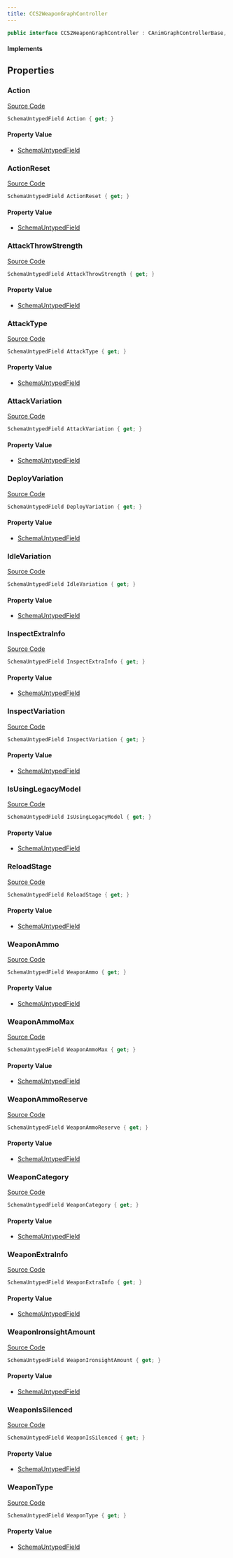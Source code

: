 ```yaml
---
title: CCS2WeaponGraphController
---
```


```csharp
public interface CCS2WeaponGraphController : CAnimGraphControllerBase, ISchemaClass<CAnimGraphControllerBase>, ISchemaClass<CCS2WeaponGraphController>, ISchemaField, ISchemaClass, INativeHandle
```

#### Implements

## Properties

### Action

[Source Code](https://github.com/swiftly-solution/swiftlys2/blob/beta/managed/src/SwiftlyS2.Generated/Schemas/Interfaces/CCS2WeaponGraphController.cs#L17)

```csharp
SchemaUntypedField Action { get; }
```

#### Property Value

- [SchemaUntypedField](/docs/api/shared/schemas/schemauntypedfield)

### ActionReset

[Source Code](https://github.com/swiftly-solution/swiftlys2/blob/beta/managed/src/SwiftlyS2.Generated/Schemas/Interfaces/CCS2WeaponGraphController.cs#L20)

```csharp
SchemaUntypedField ActionReset { get; }
```

#### Property Value

- [SchemaUntypedField](/docs/api/shared/schemas/schemauntypedfield)

### AttackThrowStrength

[Source Code](https://github.com/swiftly-solution/swiftlys2/blob/beta/managed/src/SwiftlyS2.Generated/Schemas/Interfaces/CCS2WeaponGraphController.cs#L59)

```csharp
SchemaUntypedField AttackThrowStrength { get; }
```

#### Property Value

- [SchemaUntypedField](/docs/api/shared/schemas/schemauntypedfield)

### AttackType

[Source Code](https://github.com/swiftly-solution/swiftlys2/blob/beta/managed/src/SwiftlyS2.Generated/Schemas/Interfaces/CCS2WeaponGraphController.cs#L56)

```csharp
SchemaUntypedField AttackType { get; }
```

#### Property Value

- [SchemaUntypedField](/docs/api/shared/schemas/schemauntypedfield)

### AttackVariation

[Source Code](https://github.com/swiftly-solution/swiftlys2/blob/beta/managed/src/SwiftlyS2.Generated/Schemas/Interfaces/CCS2WeaponGraphController.cs#L62)

```csharp
SchemaUntypedField AttackVariation { get; }
```

#### Property Value

- [SchemaUntypedField](/docs/api/shared/schemas/schemauntypedfield)

### DeployVariation

[Source Code](https://github.com/swiftly-solution/swiftlys2/blob/beta/managed/src/SwiftlyS2.Generated/Schemas/Interfaces/CCS2WeaponGraphController.cs#L53)

```csharp
SchemaUntypedField DeployVariation { get; }
```

#### Property Value

- [SchemaUntypedField](/docs/api/shared/schemas/schemauntypedfield)

### IdleVariation

[Source Code](https://github.com/swiftly-solution/swiftlys2/blob/beta/managed/src/SwiftlyS2.Generated/Schemas/Interfaces/CCS2WeaponGraphController.cs#L50)

```csharp
SchemaUntypedField IdleVariation { get; }
```

#### Property Value

- [SchemaUntypedField](/docs/api/shared/schemas/schemauntypedfield)

### InspectExtraInfo

[Source Code](https://github.com/swiftly-solution/swiftlys2/blob/beta/managed/src/SwiftlyS2.Generated/Schemas/Interfaces/CCS2WeaponGraphController.cs#L68)

```csharp
SchemaUntypedField InspectExtraInfo { get; }
```

#### Property Value

- [SchemaUntypedField](/docs/api/shared/schemas/schemauntypedfield)

### InspectVariation

[Source Code](https://github.com/swiftly-solution/swiftlys2/blob/beta/managed/src/SwiftlyS2.Generated/Schemas/Interfaces/CCS2WeaponGraphController.cs#L65)

```csharp
SchemaUntypedField InspectVariation { get; }
```

#### Property Value

- [SchemaUntypedField](/docs/api/shared/schemas/schemauntypedfield)

### IsUsingLegacyModel

[Source Code](https://github.com/swiftly-solution/swiftlys2/blob/beta/managed/src/SwiftlyS2.Generated/Schemas/Interfaces/CCS2WeaponGraphController.cs#L47)

```csharp
SchemaUntypedField IsUsingLegacyModel { get; }
```

#### Property Value

- [SchemaUntypedField](/docs/api/shared/schemas/schemauntypedfield)

### ReloadStage

[Source Code](https://github.com/swiftly-solution/swiftlys2/blob/beta/managed/src/SwiftlyS2.Generated/Schemas/Interfaces/CCS2WeaponGraphController.cs#L71)

```csharp
SchemaUntypedField ReloadStage { get; }
```

#### Property Value

- [SchemaUntypedField](/docs/api/shared/schemas/schemauntypedfield)

### WeaponAmmo

[Source Code](https://github.com/swiftly-solution/swiftlys2/blob/beta/managed/src/SwiftlyS2.Generated/Schemas/Interfaces/CCS2WeaponGraphController.cs#L32)

```csharp
SchemaUntypedField WeaponAmmo { get; }
```

#### Property Value

- [SchemaUntypedField](/docs/api/shared/schemas/schemauntypedfield)

### WeaponAmmoMax

[Source Code](https://github.com/swiftly-solution/swiftlys2/blob/beta/managed/src/SwiftlyS2.Generated/Schemas/Interfaces/CCS2WeaponGraphController.cs#L35)

```csharp
SchemaUntypedField WeaponAmmoMax { get; }
```

#### Property Value

- [SchemaUntypedField](/docs/api/shared/schemas/schemauntypedfield)

### WeaponAmmoReserve

[Source Code](https://github.com/swiftly-solution/swiftlys2/blob/beta/managed/src/SwiftlyS2.Generated/Schemas/Interfaces/CCS2WeaponGraphController.cs#L38)

```csharp
SchemaUntypedField WeaponAmmoReserve { get; }
```

#### Property Value

- [SchemaUntypedField](/docs/api/shared/schemas/schemauntypedfield)

### WeaponCategory

[Source Code](https://github.com/swiftly-solution/swiftlys2/blob/beta/managed/src/SwiftlyS2.Generated/Schemas/Interfaces/CCS2WeaponGraphController.cs#L23)

```csharp
SchemaUntypedField WeaponCategory { get; }
```

#### Property Value

- [SchemaUntypedField](/docs/api/shared/schemas/schemauntypedfield)

### WeaponExtraInfo

[Source Code](https://github.com/swiftly-solution/swiftlys2/blob/beta/managed/src/SwiftlyS2.Generated/Schemas/Interfaces/CCS2WeaponGraphController.cs#L29)

```csharp
SchemaUntypedField WeaponExtraInfo { get; }
```

#### Property Value

- [SchemaUntypedField](/docs/api/shared/schemas/schemauntypedfield)

### WeaponIronsightAmount

[Source Code](https://github.com/swiftly-solution/swiftlys2/blob/beta/managed/src/SwiftlyS2.Generated/Schemas/Interfaces/CCS2WeaponGraphController.cs#L44)

```csharp
SchemaUntypedField WeaponIronsightAmount { get; }
```

#### Property Value

- [SchemaUntypedField](/docs/api/shared/schemas/schemauntypedfield)

### WeaponIsSilenced

[Source Code](https://github.com/swiftly-solution/swiftlys2/blob/beta/managed/src/SwiftlyS2.Generated/Schemas/Interfaces/CCS2WeaponGraphController.cs#L41)

```csharp
SchemaUntypedField WeaponIsSilenced { get; }
```

#### Property Value

- [SchemaUntypedField](/docs/api/shared/schemas/schemauntypedfield)

### WeaponType

[Source Code](https://github.com/swiftly-solution/swiftlys2/blob/beta/managed/src/SwiftlyS2.Generated/Schemas/Interfaces/CCS2WeaponGraphController.cs#L26)

```csharp
SchemaUntypedField WeaponType { get; }
```

#### Property Value

- [SchemaUntypedField](/docs/api/shared/schemas/schemauntypedfield)

